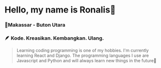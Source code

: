 # Hello, my name is Ronalis👋
### 📍Makassar - Buton Utara
### 🪶 Kode. Kreasikan. Kembangkan. Ulang.
> Learning coding programming is one of my hobbies. I'm currently learning React and Django. The programming languages I use are Javascript and Python and will always learn new things in the future🦉

